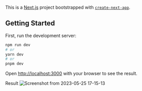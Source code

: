 This is a [Next.js](https://nextjs.org/) project bootstrapped with [`create-next-app`](https://github.com/vercel/next.js/tree/canary/packages/create-next-app).

## Getting Started

First, run the development server:

```bash
npm run dev
# or
yarn dev
# or
pnpm dev
```

Open [http://localhost:3000](http://localhost:3000) with your browser to see the result.

Result
![Screenshot from 2023-05-25 17-15-13](https://github.com/Yeansovanvathana/Spotify_2.0/assets/61142466/b1bbc3ad-046f-4c11-9364-92a27e164134)


